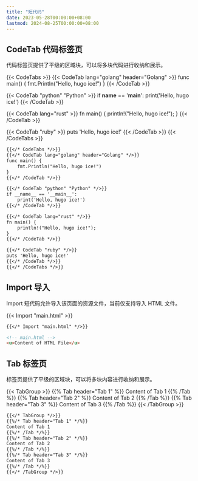 ```yaml
---
title: "短代码"
date: 2023-05-28T00:00:00+08:00
lastmod: 2024-08-25T00:00:00+08:00
---
```


## CodeTab 代码标签页

代码标签页提供了平级的区域块，可以将多块代码进行收纳和展示。

{{< CodeTabs >}}
{{< CodeTab lang="golang" header="Golang" >}}
func main() {
    fmt.Println("Hello, hugo ice!")
}
{{< /CodeTab >}}

{{< CodeTab "python" "Python" >}}
if __name__ == '__main__':
    print('Hello, hugo ice!')
{{< /CodeTab >}}

{{< CodeTab lang="rust" >}}
fn main() {
    println!("Hello, hugo ice!");
}
{{< /CodeTab >}}

{{< CodeTab "ruby" >}}
puts 'Hello, hugo ice!'
{{< /CodeTab >}}
{{< /CodeTabs >}}

```markdown
{{</* CodeTabs */>}}
{{</* CodeTab lang="golang" header="Golang" */>}}
func main() {
    fmt.Println("Hello, hugo ice!")
}
{{</* /CodeTab */>}}

{{</* CodeTab "python" "Python" */>}}
if __name__ == '__main__':
    print('Hello, hugo ice!')
{{</* /CodeTab */>}}

{{</* CodeTab lang="rust" */>}}
fn main() {
    println!("Hello, hugo ice!");
}
{{</* /CodeTab */>}}

{{</* CodeTab "ruby" */>}}
puts 'Hello, hugo ice!'
{{</* /CodeTab */>}}
{{</* /CodeTabs */>}}
```

## Import 导入

Import 短代码允许导入该页面的资源文件，当前仅支持导入 HTML 文件。

{{< Import "main.html" >}}

```markdown
{{</* Import "main.html" */>}}
```

```html
<!-- main.html -->
<u>Content of HTML File</u>
```

## Tab 标签页

标签页提供了平级的区域块，可以将多块内容进行收纳和展示。

{{< TabGroup >}}
{{% Tab header="Tab 1" %}}
Content of Tab 1
{{% /Tab %}}
{{% Tab header="Tab 2" %}}
Content of Tab 2
{{% /Tab %}}
{{% Tab header="Tab 3" %}}
Content of Tab 3
{{% /Tab %}}
{{< /TabGroup >}}

```markdown
{{</* TabGroup */>}}
{{%/* Tab header="Tab 1" */%}}
Content of Tab 1
{{%/* /Tab */%}}
{{%/* Tab header="Tab 2" */%}}
Content of Tab 2
{{%/* /Tab */%}}
{{%/* Tab header="Tab 3" */%}}
Content of Tab 3
{{%/* /Tab */%}}
{{</* /TabGroup */>}}
```
